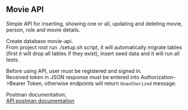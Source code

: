 ## Movie API

Simple API for inserting, showing one or all, updating and deleting movie, person, role and movie details.

Create database movie-api.  
From project root run ./setup.sh script, it will automatically migrate tables (first it will drop all tables if they exist), insert seed 
data and it will run all tests.

Before using API, user must be registered and signed in.  
Received token in JSON response must be entered into Authorization->Bearer Token, otherwise endpoints will return ```Unauthorized``` message.

Postman documentation;  
[API postman documentation](https://www.postman.com/systemm/workspace/laravel-movie-api-documentation/documentation/4845924-6bb31953-60bf-4bbc-a36c-64f7fa4aa2a0) 
